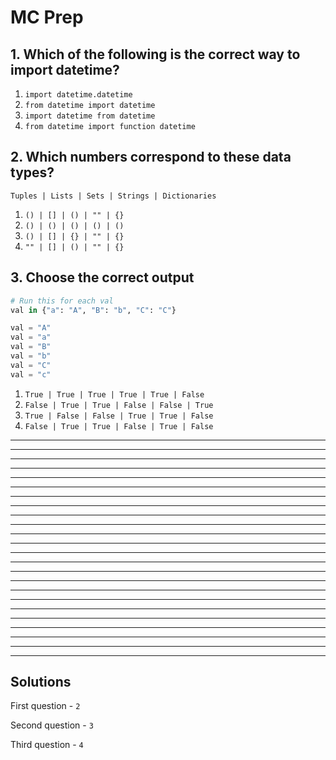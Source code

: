# MC Prep

## 1. Which of the following is the correct way to import datetime?

1. `import datetime.datetime`
2. `from datetime import datetime`
3. `import datetime from datetime`
4. `from datetime import function datetime`

## 2. Which numbers correspond to these data types?

```
Tuples | Lists | Sets | Strings | Dictionaries
```

1. `() | [] | () | "" | {}`
2. `() | () | () | () | ()`
3. `() | [] | {} | "" | {}`
4. `"" | [] | () | "" | {}`

## 3. Choose the correct output

```py
# Run this for each val
val in {"a": "A", "B": "b", "C": "C"}

val = "A"
val = "a"
val = "B"
val = "b"
val = "C"
val = "c"
```

1. `True | True | True | True | True | False`
2. `False | True | True | False | False | True`
3. `True | False | False | True | True | False`
4. `False | True | True | False | True | False`

---

---

---

---

---

---

---

---

---

---

---

---

---

---

---

---

---

---

---

---

---

---

---

---

## Solutions

First question - `2`

Second question - `3`

Third question - `4`

